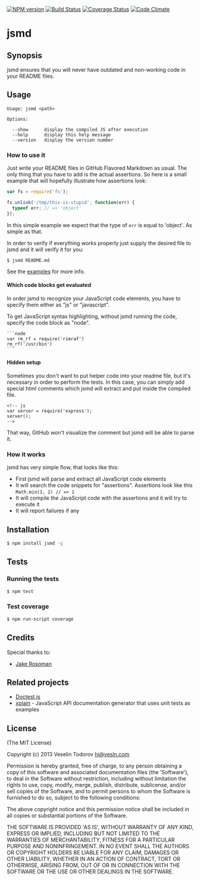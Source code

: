 [![NPM version](https://badge.fury.io/js/jsmd.png)](http://badge.fury.io/js/jsmd)
[![Build Status](https://secure.travis-ci.org/vesln/jsmd.png)](http://travis-ci.org/vesln/jsmd)
[![Coverage Status](https://coveralls.io/repos/vesln/jsmd/badge.png?branch=master)](https://coveralls.io/r/vesln/jsmd?branch=master)
[![Code Climate](https://codeclimate.com/github/vesln/jsmd.png)](https://codeclimate.com/github/vesln/jsmd)

# jsmd

## Synopsis

jsmd ensures that you will never have outdated and non-working code in your
README files.

## Usage

```
Usage: jsmd <path>

Options:

  --show      display the compiled JS after execution
  --help      display this help message
  --version   display the version number
```

### How to use it

Just write your README files in GitHub Flavored Markdown as usual. The only thing that you have
to add is the actual assertions. So here is a small example that will hopefully
illustrate how assertions look:

```js
var fs = require('fs');

fs.unlink('/tmp/this-is-stupid', function(err) {
  typeof err; // => 'object'
});
```

In this simple example we expect that the type of `err` is equal to 'object'.
As simple as that.

In order to verify if everything works properly just supply the desired file to
jsmd and it will verify it for you:

```
$ jsmd README.md
```

See the [examples](https://github.com/vesln/jsmd/tree/master/examples) for more
info.

#### Which code blocks get evaluated

In order jsmd to recognize your JavaScript code elements, you have to specify
them either as "js" or "javascript".

To get JavaScript syntax highlighting, without jsmd running the code, specify the code block as "node".

	```node
	var rm_rf = require('rimraf')
	rm_rf('/usr/bin')
	```

#### Hidden setup

Sometimes you don't want to put helper code into your readme file, but it's
necessary in order to perform the tests. In this case, you can simply add
special html comments which jsmd will extract and put inside the compiled file.

```
<!-- js
var server = require('express');
server();
-->
```

That way, GitHub won't visualize the comment but jsmd will be able to parse it.

### How it works

jsmd has very simple flow, that looks like this:

* First jsmd will parse and extract all JavaScript code elements
* It will search the code snippets for "assertions". Assertions look like
  this `Math.min(1, 2) // => 1`
* It will compile the JavaScript code with the assertions and it will try to
  execute it
* It will report failures if any

## Installation

```bash
$ npm install jsmd -g
```

## Tests

### Running the tests

```bash
$ npm test
```

### Test coverage

```bash
$ npm run-script coverage
```

## Credits

Special thanks to:

* [Jake Rosoman](https://github.com/jkroso)

## Related projects

* [Doctest.js](http://doctestjs.org/)
* [xplain](https://github.com/bahmutov/xplain) - JavaScript API documentation generator that uses unit tests as examples

## License

(The MIT License)

Copyright (c) 2013 Veselin Todorov <hi@vesln.com>

Permission is hereby granted, free of charge, to any person obtaining
a copy of this software and associated documentation files (the
'Software'), to deal in the Software without restriction, including
without limitation the rights to use, copy, modify, merge, publish,
distribute, sublicense, and/or sell copies of the Software, and to
permit persons to whom the Software is furnished to do so, subject to
the following conditions:

The above copyright notice and this permission notice shall be
included in all copies or substantial portions of the Software.

THE SOFTWARE IS PROVIDED 'AS IS', WITHOUT WARRANTY OF ANY KIND,
EXPRESS OR IMPLIED, INCLUDING BUT NOT LIMITED TO THE WARRANTIES OF
MERCHANTABILITY, FITNESS FOR A PARTICULAR PURPOSE AND NONINFRINGEMENT.
IN NO EVENT SHALL THE AUTHORS OR COPYRIGHT HOLDERS BE LIABLE FOR ANY
CLAIM, DAMAGES OR OTHER LIABILITY, WHETHER IN AN ACTION OF CONTRACT,
TORT OR OTHERWISE, ARISING FROM, OUT OF OR IN CONNECTION WITH THE
SOFTWARE OR THE USE OR OTHER DEALINGS IN THE SOFTWARE.
